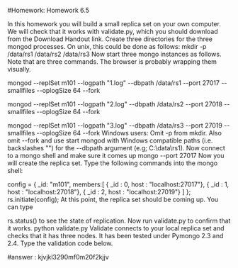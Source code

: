 #Homework: Homework 6.5

In this homework you will build a small replica set on your own computer. We will check that it works with validate.py, which you should download from the Download Handout link.
Create three directories for the three mongod processes. On unix, this could be done as follows:
mkdir -p /data/rs1 /data/rs2 /data/rs3
Now start three mongo instances as follows. Note that are three commands. The browser is probably wrapping them visually.

mongod --replSet m101 --logpath "1.log" --dbpath /data/rs1 --port 27017 --smallfiles --oplogSize 64 --fork

mongod --replSet m101 --logpath "2.log" --dbpath /data/rs2 --port 27018 --smallfiles --oplogSize 64 --fork

mongod --replSet m101 --logpath "3.log" --dbpath /data/rs3 --port 27019 --smallfiles --oplogSize 64 --fork
Windows users: Omit -p from mkdir. Also omit --fork and use start mongod with Windows compatible paths (i.e. backslashes "\") for the --dbpath argument (e.g; C:\data\rs1).
Now connect to a mongo shell and make sure it comes up
mongo --port 27017
Now you will create the replica set. Type the following commands into the mongo shell:

config = { _id: "m101", members:[
          { _id : 0, host : "localhost:27017"},
          { _id : 1, host : "localhost:27018"},
          { _id : 2, host : "localhost:27019"} ]
};
rs.initiate(config);
At this point, the replica set should be coming up. You can type

rs.status()
to see the state of replication.
Now run validate.py to confirm that it works.
python validate.py
Validate connects to your local replica set and checks that it has three nodes. It has been tested under Pymongo 2.3 and 2.4. Type the validation code below.



#answer : kjvjkl3290mf0m20f2kjjv